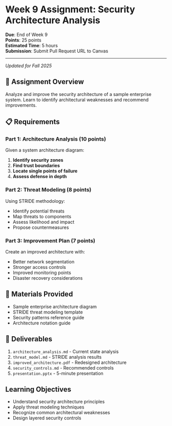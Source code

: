 # Week 9 Assignment: Security Architecture Analysis

**Due**: End of Week 9  
**Points**: 25 points  
**Estimated Time**: 5 hours  
**Submission**: Submit Pull Request URL to Canvas

---
*Updated for Fall 2025*

## 🎯 Assignment Overview

Analyze and improve the security architecture of a sample enterprise system. Learn to identify architectural weaknesses and recommend improvements.

## 📋 Requirements

### Part 1: Architecture Analysis (10 points)

Given a system architecture diagram:
1. **Identify security zones**
2. **Find trust boundaries**
3. **Locate single points of failure**
4. **Assess defense in depth**

### Part 2: Threat Modeling (8 points)

Using STRIDE methodology:
- Identify potential threats
- Map threats to components
- Assess likelihood and impact
- Propose countermeasures

### Part 3: Improvement Plan (7 points)

Create an improved architecture with:
- Better network segmentation
- Stronger access controls
- Improved monitoring points
- Disaster recovery considerations

## 🔧 Materials Provided

- Sample enterprise architecture diagram
- STRIDE threat modeling template
- Security patterns reference guide
- Architecture notation guide

## 📝 Deliverables

1. `architecture_analysis.md` - Current state analysis
2. `threat_model.md` - STRIDE analysis results
3. `improved_architecture.pdf` - Redesigned architecture
4. `security_controls.md` - Recommended controls
5. `presentation.pptx` - 5-minute presentation

## Learning Objectives

- Understand security architecture principles
- Apply threat modeling techniques
- Recognize common architectural weaknesses
- Design layered security controls
